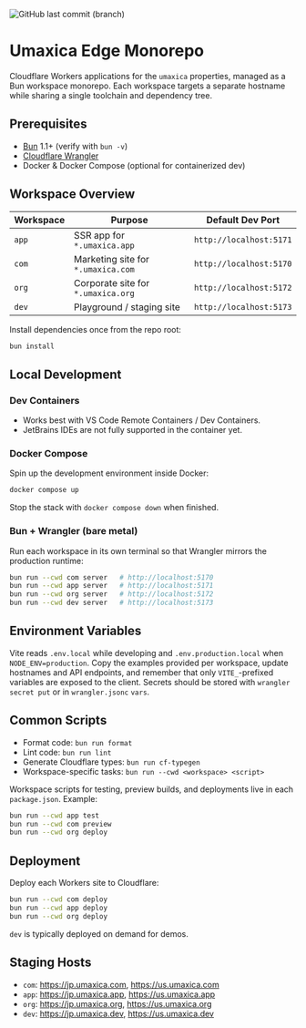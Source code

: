 ![GitHub last commit (branch)](https://img.shields.io/github/last-commit/seahal/umaxica-app-edge/main)

# Umaxica Edge Monorepo

Cloudflare Workers applications for the `umaxica` properties, managed as a Bun workspace monorepo. Each workspace targets a separate hostname while sharing a single toolchain and dependency tree.

## Prerequisites
- [Bun](https://bun.sh/) 1.1+ (verify with `bun -v`)
- [Cloudflare Wrangler](https://developers.cloudflare.com/workers/wrangler/)
- Docker & Docker Compose (optional for containerized dev)

## Workspace Overview

| Workspace | Purpose | Default Dev Port |
| --------- | ------- | ---------------- |
| `app` | SSR app for `*.umaxica.app` | `http://localhost:5171` |
| `com` | Marketing site for `*.umaxica.com` | `http://localhost:5170` |
| `org` | Corporate site for `*.umaxica.org` | `http://localhost:5172` |
| `dev` | Playground / staging site | `http://localhost:5173` |

Install dependencies once from the repo root:

```bash
bun install
```

## Local Development

### Dev Containers
- Works best with VS Code Remote Containers / Dev Containers.
- JetBrains IDEs are not fully supported in the container yet.

### Docker Compose

Spin up the development environment inside Docker:

```bash
docker compose up
```

Stop the stack with `docker compose down` when finished.

### Bun + Wrangler (bare metal)

Run each workspace in its own terminal so that Wrangler mirrors the production runtime:

```bash
bun run --cwd com server   # http://localhost:5170
bun run --cwd app server   # http://localhost:5171
bun run --cwd org server   # http://localhost:5172
bun run --cwd dev server   # http://localhost:5173
```

## Environment Variables

Vite reads `.env.local` while developing and `.env.production.local` when `NODE_ENV=production`. Copy the examples provided per workspace, update hostnames and API endpoints, and remember that only `VITE_`-prefixed variables are exposed to the client. Secrets should be stored with `wrangler secret put` or in `wrangler.jsonc` `vars`.

## Common Scripts

- Format code: `bun run format`
- Lint code: `bun run lint`
- Generate Cloudflare types: `bun run cf-typegen`
- Workspace-specific tasks: `bun run --cwd <workspace> <script>`

Workspace scripts for testing, preview builds, and deployments live in each `package.json`. Example:

```bash
bun run --cwd app test
bun run --cwd com preview
bun run --cwd org deploy
```

## Deployment

Deploy each Workers site to Cloudflare:

```bash
bun run --cwd com deploy
bun run --cwd app deploy
bun run --cwd org deploy
```

`dev` is typically deployed on demand for demos.

## Staging Hosts

- `com`: https://jp.umaxica.com, https://us.umaxica.com  
- `app`: https://jp.umaxica.app, https://us.umaxica.app  
- `org`: https://jp.umaxica.org, https://us.umaxica.org  
- `dev`: https://jp.umaxica.dev, https://us.umaxica.dev
